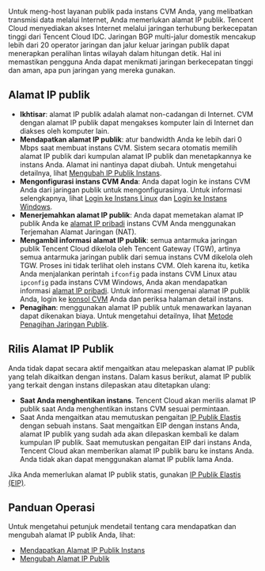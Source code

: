 Untuk meng-host layanan publik pada instans CVM Anda, yang melibatkan transmisi data melalui Internet, Anda memerlukan alamat IP publik. Tencent Cloud menyediakan akses Internet melalui jaringan terhubung berkecepatan tinggi dari Tencent Cloud IDC. Jaringan BGP multi-jalur domestik mencakup lebih dari 20 operator jaringan dan jalur keluar jaringan publik dapat menerapkan peralihan lintas wilayah dalam hitungan detik. Hal ini memastikan pengguna Anda dapat menikmati jaringan berkecepatan tinggi dan aman, apa pun jaringan yang mereka gunakan.

## Alamat IP publik
 - **Ikhtisar**: alamat IP publik adalah alamat non-cadangan di Internet. CVM dengan alamat IP publik dapat mengakses komputer lain di Internet dan diakses oleh komputer lain.
 - **Mendapatkan alamat IP publik**: atur bandwidth Anda ke lebih dari 0 Mbps saat membuat instans CVM. Sistem secara otomatis memilih alamat IP publik dari kumpulan alamat IP publik dan menetapkannya ke instans Anda. Alamat ini nantinya dapat diubah. Untuk mengetahui detailnya, lihat [Mengubah IP Publik Instans](https://intl.cloud.tencent.com/document/product/213/16642).
 - **Mengonfigurasi instans CVM Anda**: Anda dapat login ke instans CVM Anda dari jaringan publik untuk mengonfigurasinya. Untuk informasi selengkapnya, lihat [Login ke Instans Linux](https://intl.cloud.tencent.com/document/product/213/5436) dan [Login ke Instans Windows](https://intl.cloud.tencent.com/document/product/213/5435). 
 - **Menerjemahkan alamat IP publik**: Anda dapat memetakan alamat IP publik Anda ke [alamat IP pribadi](https://intl.cloud.tencent.com/document/product/213/5225) instans CVM Anda menggunakan Terjemahan Alamat Jaringan (NAT). 
 - **Mengambil informasi alamat IP publik**: semua antarmuka jaringan publik Tencent Cloud dikelola oleh Tencent Gateway (TGW), artinya semua antarmuka jaringan publik dari semua instans CVM dikelola oleh TGW. Proses ini tidak terlihat oleh instans CVM. Oleh karena itu, ketika Anda menjalankan perintah `ifconfig` pada instans CVM Linux atau `ipconfig` pada instans CVM Windows, Anda akan mendapatkan informasi [alamat IP pribadi](https://intl.cloud.tencent.com/document/product/213/5225). Untuk informasi mengenai alamat IP publik Anda, login ke [konsol CVM](https://console.cloud.tencent.com/cvm) Anda dan periksa halaman detail instans.
 - **Penagihan**: menggunakan alamat IP publik untuk menawarkan layanan dapat dikenakan biaya. Untuk mengetahui detailnya, lihat [Metode Penagihan Jaringan Publik](https://intl.cloud.tencent.com/document/product/213/10578).

## Rilis Alamat IP Publik
Anda tidak dapat secara aktif mengaitkan atau melepaskan alamat IP publik yang telah dikaitkan dengan instans.
Dalam kasus berikut, alamat IP publik yang terkait dengan instans dilepaskan atau ditetapkan ulang:
- **Saat Anda menghentikan instans**. Tencent Cloud akan merilis alamat IP publik saat Anda menghentikan instans CVM sesuai permintaan.
- Saat Anda mengaitkan atau memutuskan pengaitan [IP Publik Elastis](https://intl.cloud.tencent.com/document/product/213/5733) dengan sebuah instans. Saat mengaitkan EIP dengan instans Anda, alamat IP publik yang sudah ada akan dilepaskan kembali ke dalam kumpulan IP publik. Saat memutuskan pengaitan EIP dari instans Anda, Tencent Cloud akan memberikan alamat IP publik baru ke instans Anda. Anda tidak akan dapat menggunakan alamat IP publik lama Anda.

Jika Anda memerlukan alamat IP publik statis, gunakan [IP Publik Elastis (EIP)](https://intl.cloud.tencent.com/document/product/213/5733).

## Panduan Operasi
Untuk mengetahui petunjuk mendetail tentang cara mendapatkan dan mengubah alamat IP publik Anda, lihat:
- [Mendapatkan Alamat IP Publik Instans](https://intl.cloud.tencent.com/document/product/213/17940)
- [Mengubah Alamat IP Publik](https://intl.cloud.tencent.com/document/product/213/16642)
